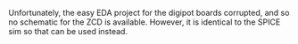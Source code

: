 Unfortunately, the easy EDA project for the digipot boards corrupted, and so no schematic for the ZCD is available. However, it is identical to the SPICE sim so that can be used instead.
